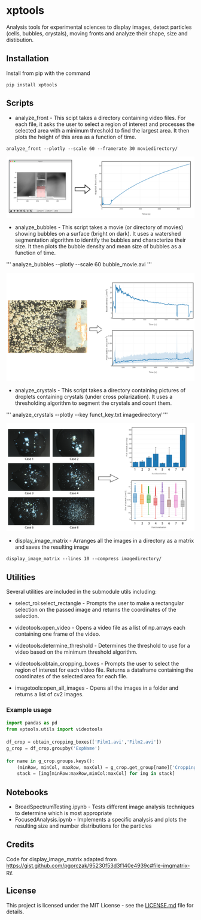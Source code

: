 # xptools

Analysis tools for experimental sciences to display images, detect particles (cells, bubbles, crystals), moving fronts and analyze their shape, size and distibution.

## Installation

Install from pip with the command

```
pip install xptools
```

## Scripts

- analyze_front - This scipt takes a directory containing video files. For each file, it asks the user to select a region of interest
and processes the selected area with a minimum threshold to find the largest area. It then plots the height of this area as
a function of time.

```
analyze_front --plotly --scale 60 --framerate 30 moviedirectory/
```

![screenshot](docs/screenshots/analyze_front_ex-01.jpg)

- analyze_bubbles - This script takes a movie (or directory of movies) showing bubbles on a surface (bright on dark). It uses a watershed segmentation algorithm to identify the bubbles and characterize their size. It then plots the bubble density and mean size of bubbles as a function of time.

'''
analyze_bubbles --plotly --scale 60 bubble_movie.avi
'''

![screenshot](docs/screenshots/analyze_bubbles_ex-01.jpg)

- analyze_crystals - This script takes a directory containing pictures of droplets containing crystals (under cross polarization). It uses a thresholding algorithm to segment the crystals and count them.

'''
analyze_crystals --plotly --key funct_key.txt imagedirectory/
'''

![screenshot](docs/screenshots/analyze_crystals_ex-01.jpg)

- display_image_matrix - Arranges all the images in a directory as a matrix and saves the resulting image

```
display_image_matrix --lines 10 --compress imagedirectory/
```

## Utilities

Several utilities are included in the submodule utils including:

- select_roi:select_rectangle - Prompts the user to make a rectangular selection on the passed image and returns the coordinates of the selection.

- videotools:open_video - Opens a video file as a list of np.arrays each containing one frame of the video.

- videotools:determine_threshold - Determines the threshold to use for a video based on the minimum threshold algorithm.

- videotools:obtain_cropping_boxes - Prompts the user to select the region of interest for each video file. Returns a dataframe containing the coordinates of the selected area for each file.

- imagetools:open_all_images - Opens all the images in a folder and returns a list of cv2 images.

### Example usage

```python
import pandas as pd
from xptools.utils import videotools

df_crop = obtain_cropping_boxes(['Film1.avi','Film2.avi'])
g_crop = df_crop.groupby('ExpName')

for name in g_crop.groups.keys():
    (minRow, minCol, maxRow, maxCol) = g_crop.get_group[name]['CroppingBox']
    stack = [img[minRow:maxRow,minCol:maxCol] for img in stack]
```

## Notebooks

- BroadSpectrumTesting.ipynb - Tests different image analysis techniques to determine which is most appropriate
- FocusedAnalysis.ipynb - Implements a specific analysis and plots the resulting size and number distributions for the particles

## Credits

Code for display_image_matrix adapted from https://gist.github.com/pgorczak/95230f53d3f140e4939c#file-imgmatrix-py

## License

This project is licensed under the MIT License - see the [LICENSE.md](LICENSE.md) file for details.